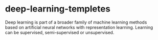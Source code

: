# deep-learning-templetes
Deep learning is part of a broader family of machine learning methods based on artificial neural networks with representation learning. Learning can be supervised, semi-supervised or unsupervised.
